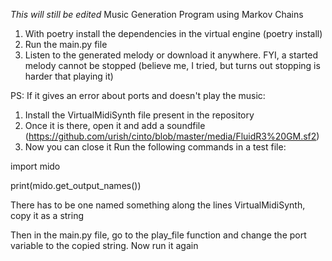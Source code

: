 *This will still be edited*
Music Generation Program using Markov Chains

1. With poetry install the dependencies in the virtual engine (poetry install)
2. Run the main.py file
3. Listen to the generated melody or download it anywhere. FYI, a started melody cannot be stopped (believe me, I tried, but turns out stopping is harder that playing it) 

PS: If it gives an error about ports and doesn't play the music:
1. Install the VirtualMidiSynth file present in the repository
2. Once it is there, open it and add a soundfile (https://github.com/urish/cinto/blob/master/media/FluidR3%20GM.sf2)
3. Now you can close it
Run the following commands in a test file:

import mido

print(mido.get_output_names())

There has to be one named something along the lines VirtualMidiSynth, copy it as a string

Then in the main.py file, go to the play_file function and change the port variable to the copied string. Now run it again
